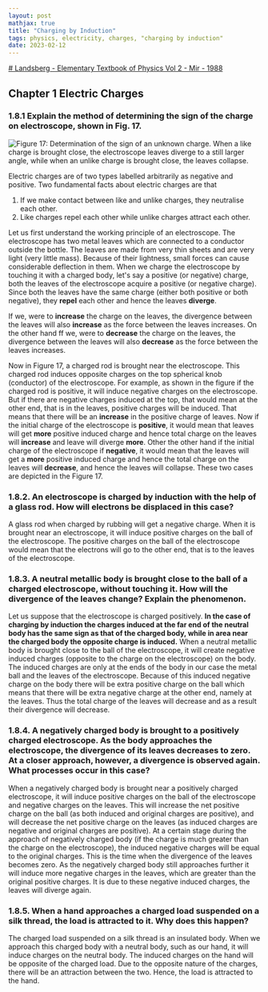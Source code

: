 ```yaml
---
layout: post
mathjax: true
title: "Charging by Induction"
tags: physics, electricity, charges, "charging by induction"
date: 2023-02-12
---
```

[# Landsberg - Elementary Textbook of Physics Vol 2 - Mir - 1988](https://archive.org/details/LandsbergElementaryTextbookOnPhysicsVol2Mir1988)

## Chapter 1 Electric Charges

### 1.8.1 Explain the method of determining the sign of the charge on electroscope, shown in Fig. 17.


![Figure 17: Determination of the sign of an unknown charge. When a like charge is brought close, the electroscope leaves diverge to a still larger angle, while when an unlike charge is brought close, the leaves collapse.](/physics/assets/figs/landsberg/vol-2/ch-01/electroscope-charge.jpg)

Electric charges are of two types labelled arbitrarily as negative and positive. Two fundamental facts about electric charges are that 

1. If we make contact between like and unlike charges, they neutralise each other.
2. Like charges repel each other while unlike charges attract each other.

Let us first understand the working principle of an electroscope. The electroscope has two metal leaves which are connected to a conductor outside the bottle. The leaves are made from very thin sheets and are very light (very little mass). Because of their lightness, small forces can cause considerable deflection in them. When we charge the electroscope by touching it with a charged body, let's say a positive (or negative) charge, both the leaves of the electroscope acquire a positive (or negative charge). Since both the leaves have the same charge (either both positive or both negative), they **repel** each other and hence the leaves **diverge**. 

If we, were to **increase** the charge on the leaves, the divergence between the leaves will also **increase** as the force between the leaves increases. On the other hand ff we, were to **decrease** the charge on the leaves, the divergence between the leaves will also **decrease** as the force between the leaves increases. 

Now in Figure 17, a charged rod is brought near the electroscope. This charged rod induces opposite charges on the top spherical knob (conductor) of the electroscope. For example, as shown in the figure if the charged rod is positive, it will induce negative charges on the electroscope. But if there are negative charges induced at the top, that would mean at the other end, that is in the leaves, positive charges will be induced. That means that there will be an **increase** in the positive charge of leaves. Now if the initial charge of the electroscope is **positive**, it would mean that leaves will get **more** positive induced charge and hence total charge on the leaves will **increase** and leave will diverge **more**. Other the other hand if the initial charge of the electroscope if **negative**, it would mean that the leaves will get a **more** positive induced charge and hence the total charge on the leaves will **decrease**, and hence the leaves will collapse. These two cases are depicted in the Figure 17.

### 1.8.2. An electroscope is charged by induction with the help of a glass rod. How will electrons be displaced in this case?

A glass rod when charged by rubbing will get a negative charge. When it is brought near an electroscope, it will induce positive charges on the ball of the electroscope. The positive charges on the ball of the electroscope would mean that the electrons will go to the other end, that is to the leaves of the electroscope. 

### 1.8.3. A neutral metallic body is brought close to the ball of a charged electroscope, without touching it. How will the divergence of the leaves change? Explain the phenomenon.

Let us suppose that the electroscope is charged positively. **In the case of charging by induction the charges induced at the far end of the neutral body has the same sign as that of the charged body, while in area near the charged body the opposite charge is induced.** When a neutral metallic body is brought close to the ball of the electroscope, it will create negative induced charges (opposite to the charge on the electroscope) on the body. The induced charges are only at the ends of the body in our case the metal ball and the leaves of the electroscope. Because of this induced negative charge on the body there will be extra positive charge on the ball which means that there will be extra negative charge at the other end, namely at the leaves. Thus the total charge of the leaves will decrease and as a result their divergence will decrease. 

### 1.8.4. A negatively charged body is brought to a positively charged electroscope. As the body approaches the electroscope, the divergence of its leaves decreases to zero. At a closer approach, however, a divergence is observed again. What processes occur in this case?

When a negatively charged body is brought near a positively charged electroscope, it will induce positive charges on the ball of the electroscope and negative charges on the leaves. This will increase the net positive charge on the ball (as both induced and original charges are positive), and will decrease the net positive charge on the leaves (as induced charges are negative and original charges are positive). At a certain stage during the approach of negatively charged body (if the charge is much greater than the charge on the electroscope), the induced negative charges will be equal to the original charges. This is the time when the divergence of the leaves becomes zero. As the negatively charged body still approaches further it will induce more negative charges in the leaves, which are greater than the original positive charges. It is due to these negative induced charges, the leaves will diverge again.

### 1.8.5. When a hand approaches a charged load suspended on a silk thread, the load is attracted to it. Why does this happen?

The charged load suspended on a silk thread is an insulated body. When we approach this charged body with a neutral body, such as our hand, it will induce charges on the neutral body. The induced charges on the hand will be opposite of the charged load. Due to the opposite nature of the charges, there will be an attraction between the two. Hence, the load is attracted to the hand.